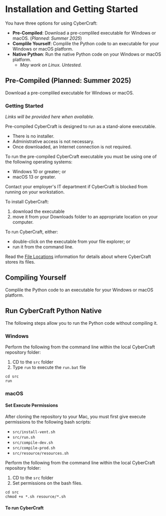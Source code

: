 # Installation and Getting Started

You have three options for using CyberCraft:
- **Pre-Compiled**: Download a pre-compliled executable for Windows or macOS. (_Planned: Summer 2025_)
- **Complile Yourself**: Complile the Python code to an executable for your Windows or macOS platform.
- **Native Python**: Run the native Python code on your Windows or macOS platform. 
  - _May work on Linux. Untested._

## Pre-Compiled (Planned: Summer 2025)
Download a pre-compliled executable for Windows or macOS.

### Getting Started
_Links will be provided here when available._

Pre-compiled CyberCraft is designed to run as a stand-alone executable. 
- There is no installer. 
- Administrative access is not necessary. 
- Once downloaded, an Internet connection is not required.

To run the pre-compiled CyberCraft executable you must be using one of the following operating systems:
- Windows 10 or greater; or
- macOS 13 or greater.

Contact your employer's IT department if CyberCraft is blocked from running on your workstation.

To install CyberCraft:
1. download the executable
2. move it from your Downloads folder to an appropriate location on your computer.

To run CyberCraft, either:
- double-click on the executable from your file explorer; or 
- run it from the command line.

Read the [File Locations](./FILE_LOCATIONS.md) information for details about where CyberCraft stores its files.

## Compiling Yourself

Complile the Python code to an executable for your Windows or macOS platform.





## Run CyberCraft Python Native

The following steps allow you to run the Python code without compiling it.

### Windows
Perform the following from the command line within the local CyberCraft repository folder:
1. CD to the `src` folder
2. Type `run` to execute the `run.bat` file

```
cd src
run
```

### macOS

#### Set Execute Permissions
After cloning the repository to your Mac, you must first give execute permissions to the following bash scripts:
  - `src/install-vent.sh`
  - `src/run.sh`
  - `src/compile-dev.sh`
  - `src/compile-prod.sh`
  - `src/resource/resources.sh`

Perform the following from the command line within the local CyberCraft repository folder:
1. CD to the `src` folder
2. Set permissions on the bash files.

```
cd src
chmod +x *.sh resource/*.sh
```

#### To run CyberCraft

